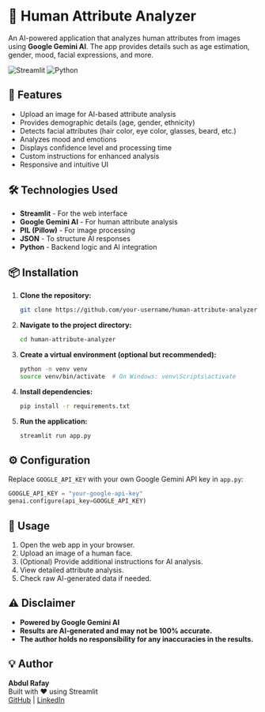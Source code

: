 # 👤 Human Attribute Analyzer

An AI-powered application that analyzes human attributes from images using **Google Gemini AI**. The app provides details such as age estimation, gender, mood, facial expressions, and more.

![Streamlit](https://img.shields.io/badge/Streamlit-FF4B4B?style=for-the-badge&logo=Streamlit&logoColor=white)
![Python](https://img.shields.io/badge/Python-3776AB?style=for-the-badge&logo=python&logoColor=white)

## 🚀 Features
- Upload an image for AI-based attribute analysis
- Provides demographic details (age, gender, ethnicity)
- Detects facial attributes (hair color, eye color, glasses, beard, etc.)
- Analyzes mood and emotions
- Displays confidence level and processing time
- Custom instructions for enhanced analysis
- Responsive and intuitive UI

## 🛠️ Technologies Used
- **Streamlit** - For the web interface
- **Google Gemini AI** - For human attribute analysis
- **PIL (Pillow)** - For image processing
- **JSON** - To structure AI responses
- **Python** - Backend logic and AI integration

## 📦 Installation

1. **Clone the repository:**
   ```bash
   git clone https://github.com/your-username/human-attribute-analyzer.git
   ```

2. **Navigate to the project directory:**
   ```bash
   cd human-attribute-analyzer
   ```

3. **Create a virtual environment (optional but recommended):**
   ```bash
   python -m venv venv
   source venv/bin/activate  # On Windows: venv\Scripts\activate
   ```

4. **Install dependencies:**
   ```bash
   pip install -r requirements.txt
   ```

5. **Run the application:**
   ```bash
   streamlit run app.py
   ```

## ⚙️ Configuration
Replace `GOOGLE_API_KEY` with your own Google Gemini API key in `app.py`:

```python
GOOGLE_API_KEY = "your-google-api-key"
genai.configure(api_key=GOOGLE_API_KEY)
```

## 🎯 Usage
1. Open the web app in your browser.
2. Upload an image of a human face.
3. (Optional) Provide additional instructions for AI analysis.
4. View detailed attribute analysis.
5. Check raw AI-generated data if needed.

## ⚠️ Disclaimer
- **Powered by Google Gemini AI**
- **Results are AI-generated and may not be 100% accurate.**
- **The author holds no responsibility for any inaccuracies in the results.**

## 💡 Author
**Abdul Rafay**  
Built with ❤️ using Streamlit  
[GitHub](https://github.com/Future-Rafay/) | [LinkedIn](https://www.linkedin.com/in/rafay-nadeem-web-developer/)

